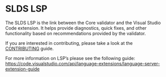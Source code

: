 # SLDS LSP

The SLDS LSP is the link between the Core validator and the Visual Studio Code extension. It helps provide diagnostics, quick fixes, and other functionality based on recommendations provided by the validator.

If you are interested in contributing, please take a look at the [CONTRIBUTING](CONTRIBUTING.md) guide.

For more information on LSP’s please see the following guide: https://code.visualstudio.com/api/language-extensions/language-server-extension-guide
